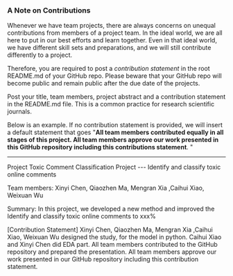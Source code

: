 ### A Note on Contributions

Whenever we have team projects, there are always concerns on unequal contributions from members of a project team. In the ideal world, we are all here to put in our best efforts and learn together. Even in that ideal world, we have different skill sets and preparations, and we will still contribute differently to a project. 

Therefore, you are required to post a *contribution statement* in the root README.md of your GitHub repo. Please beware that your GitHub repo will become public and remain public after the due date of the projects. 

Post your title, team members, project abstract and a contribution statement in the README.md file.  This is a common practice for research scientific journals. 

Below is an example. If no contribution statement is provided, we will insert a default statement that goes "**All team members contributed equally in all stages of this project. All team members approve our work presented in this GitHub repository including this contributions statement**. "

---

Project Toxic Comment Classification Project --- Identify and classify toxic online comments

Team members: Xinyi Chen, Qiaozhen Ma, Mengran Xia ,Caihui Xiao, Weixuan Wu

Summary: In this project, we developed a new method and improved the Identify and classify toxic online comments to xxx%

[Contribution Statement] Xinyi Chen, Qiaozhen Ma, Mengran Xia ,Caihui Xiao, Weixuan Wu designed the study, for the model in python. Caihui Xiao and Xinyi Chen did EDA part. All team members contributed to the GitHub repository and prepared the presentation. All team members approve our work presented in our GitHub repository including this contribution statement.
